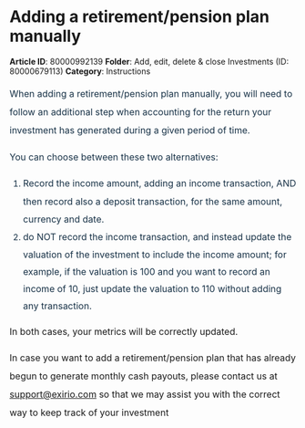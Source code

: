 # Adding a retirement/pension plan manually

**Article ID**: 80000992139
**Folder**: Add, edit, delete & close Investments (ID: 80000679113)
**Category**: Instructions

<p><span class="fr-view collab-annotatable" data-test-id="article-description" style="box-sizing: border-box; overflow-wrap: break-word; color: rgb(24, 50, 71); font-family: -apple-system, BlinkMacSystemFont, "Segoe UI", Roboto, "Helvetica Neue", Arial, sans-serif; font-size: 13px; font-weight: 400; text-align: start; text-indent: 0px; display: block; cursor: auto;"></span></p><p style="box-sizing: border-box; margin-bottom: 0px; margin-left: 0in; font-size: 15px; line-height: 30px; word-break: normal; overflow-wrap: break-word; color: rgb(24, 50, 71); font-family: -apple-system, BlinkMacSystemFont, "Segoe UI", Roboto, "Helvetica Neue", Arial, sans-serif; font-weight: 400; text-indent: 0px; text-align: justify;"><span dir="ltr" style="box-sizing: border-box; font-size: 16px; line-height: 32px;">When adding a retirement/pension plan manually, you will need to follow an additional step when accounting for the return your investment has generated during a given period of time. </span></p><p style="box-sizing: border-box; margin-bottom: 0px; margin-left: 0in; font-size: 15px; line-height: 30px; word-break: normal; overflow-wrap: break-word; color: rgb(24, 50, 71); font-family: -apple-system, BlinkMacSystemFont, "Segoe UI", Roboto, "Helvetica Neue", Arial, sans-serif; font-weight: 400; text-indent: 0px; text-align: justify;"><span dir="ltr" style="box-sizing: border-box; font-size: 16px; line-height: 32px;">You can choose between these two alternatives: </span></p><ol><li style="box-sizing: border-box; margin-bottom: 0px; font-size: 15px; line-height: 30px; word-break: normal; overflow-wrap: break-word; color: rgb(24, 50, 71); font-family: -apple-system, BlinkMacSystemFont, "Segoe UI", Roboto, "Helvetica Neue", Arial, sans-serif; font-weight: 400; text-indent: 0px; text-align: justify;"><span dir="ltr" style="box-sizing: border-box; font-size: 16px; line-height: 32px;">Record the income amount, adding an income transaction, AND then </span><span dir="ltr" style="box-sizing: border-box; font-size: 16px; line-height: 32px;">record also a deposit transaction, for the same amount, currency and date.</span></li><li style="box-sizing: border-box; margin-bottom: 0px; font-size: 15px; line-height: 30px; word-break: normal; overflow-wrap: break-word; color: rgb(24, 50, 71); font-family: -apple-system, BlinkMacSystemFont, "Segoe UI", Roboto, "Helvetica Neue", Arial, sans-serif; font-weight: 400; text-indent: 0px; text-align: justify;"><span dir="ltr" style="box-sizing: border-box; font-size: 16px; line-height: 32px;">do NOT record the income transaction, and instead update the valuation of the investment to include the income amount; for example, if the valuation is 100 and you want to record an income of 10, just update the valuation to 110 without adding any transaction.</span></li></ol><p><span dir="ltr" style="box-sizing: border-box; font-size: 16px; line-height: 32px;">In both cases, your metrics will be correctly updated.</span></p><p><span dir="ltr" style="box-sizing: border-box; font-size: 16px; line-height: 32px;">In case you want to add a retirement/pension plan that has already begun to generate monthly cash payouts, please contact us at <a href="mailto:support@exirio.com">support@exirio.com</a> so that we may assist you with the correct way to keep track of your investment</span></p><div class="collab-highlight-btn " style="visibility: hidden; box-sizing: border-box; border-radius: 3px; box-shadow: rgba(24, 50, 71, 0.4) 0px 3px 8px 0px, rgba(24, 50, 71, 0.3) 0px 0.5px 2px 0px; cursor: pointer; animation: 250ms linear 0s 1 normal forwards running pop-on-top; color: white; height: 30px; padding: 7px 10px;"><br></div>